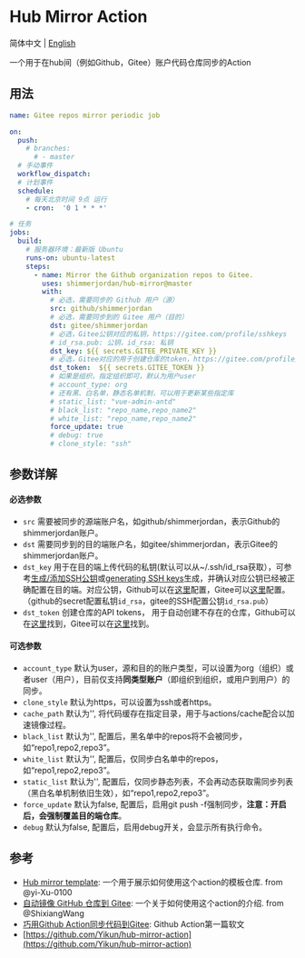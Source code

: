 # Hub Mirror Action

简体中文 | [English](./README_en.md)

一个用于在hub间（例如Github，Gitee）账户代码仓库同步的Action 

## 用法

```yaml
name: Gitee repos mirror periodic job

on:
  push:
    # branches:
      # - master
  # 手动事件
  workflow_dispatch:
  # 计划事件
  schedule:
    # 每天北京时间 9点 运行
    - cron:  '0 1 * * *'

# 任务
jobs:
  build:
    # 服务器环境：最新版 Ubuntu
    runs-on: ubuntu-latest
    steps:
      - name: Mirror the Github organization repos to Gitee.
        uses: shimmerjordan/hub-mirror@master
        with:
          # 必选，需要同步的 Github 用户（源）
          src: github/shimmerjordan
          # 必选，需要同步到的 Gitee 用户（目的）
          dst: gitee/shimmerjordan
          # 必选，Gitee公钥对应的私钥，https://gitee.com/profile/sshkeys
          # id_rsa.pub: 公钥，id_rsa: 私钥
          dst_key: ${{ secrets.GITEE_PRIVATE_KEY }}
          # 必选，Gitee对应的用于创建仓库的token，https://gitee.com/profile/personal_access_tokens
          dst_token:  ${{ secrets.GITEE_TOKEN }}
          # 如果是组织，指定组织即可，默认为用户user
          # account_type: org
          # 还有黑、白名单，静态名单机制，可以用于更新某些指定库
          # static_list: "vue-admin-antd"
          # black_list: "repo_name,repo_name2"
          # white_list: "repo_name,repo_name2"
          force_update: true
          # debug: true
          # clone_style: "ssh"
```


## 参数详解
#### 必选参数
- `src` 需要被同步的源端账户名，如github/shimmerjordan，表示Github的shimmerjordan账户。
- `dst` 需要同步到的目的端账户名，如gitee/shimmerjordan，表示Gitee的shimmerjordan账户。
- `dst_key` 用于在目的端上传代码的私钥(默认可以从~/.ssh/id_rsa获取），可参考[生成/添加SSH公钥](https://gitee.com/help/articles/4181)或[generating SSH keys](https://docs.github.com/articles/generating-an-ssh-key/)生成，并确认对应公钥已经被正确配置在目的端。对应公钥，Github可以在[这里](https://github.com/settings/keys)配置，Gitee可以[这里](https://gitee.com/profile/sshkeys)配置。（github的secret配置私钥`id_rsa`，gitee的SSH配置公钥`id_rsa.pub`）
- `dst_token` 创建仓库的API tokens， 用于自动创建不存在的仓库，Github可以在[这里](https://github.com/settings/tokens)找到，Gitee可以在[这里](https://gitee.com/profile/personal_access_tokens)找到。

#### 可选参数
- `account_type` 默认为user，源和目的的账户类型，可以设置为org（组织）或者user（用户），目前仅支持**同类型账户**（即组织到组织，或用户到用户）的同步。
- `clone_style` 默认为https，可以设置为ssh或者https。
- `cache_path` 默认为'', 将代码缓存在指定目录，用于与actions/cache配合以加速镜像过程。
- `black_list` 默认为'', 配置后，黑名单中的repos将不会被同步，如“repo1,repo2,repo3”。
- `white_list` 默认为'', 配置后，仅同步白名单中的repos，如“repo1,repo2,repo3”。
- `static_list` 默认为'', 配置后，仅同步静态列表，不会再动态获取需同步列表（黑白名单机制依旧生效），如“repo1,repo2,repo3”。
- `force_update` 默认为false, 配置后，启用git push -f强制同步，**注意：开启后，会强制覆盖目的端仓库**。
- `debug` 默认为false, 配置后，启用debug开关，会显示所有执行命令。

## 参考
- [Hub mirror template](https://github.com/yi-Xu-0100/hub-mirror): 一个用于展示如何使用这个action的模板仓库. from @yi-Xu-0100
- [自动镜像 GitHub 仓库到 Gitee](https://github.com/ShixiangWang/sync2gitee): 一个关于如何使用这个action的介绍. from @ShixiangWang
- [巧用Github Action同步代码到Gitee](http://shimmerjordan.github.io/2020/01/17/%E5%B7%A7%E7%94%A8Github%E5%90%8C%E6%AD%A5%E4%BB%A3%E7%A0%81%E5%88%B0Gitee/): Github Action第一篇软文
- [https://github.com/Yikun/hub-mirror-action](https://github.com/Yikun/hub-mirror-action)

